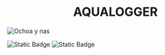 <h1 align="center"> AQUALOGGER </h1>


![Ochoa y nas](https://github.com/FranklinZamora/DisolvedOxygenNAS/assets/139190968/15cde0c5-1ac3-41b4-be1b-8bb1c6e12295) 

![Static Badge](https://img.shields.io/badge/NAS-green) ![Static Badge](https://img.shields.io/badge/pre_lease-v1-blue)

